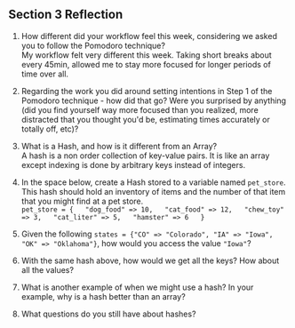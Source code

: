 ## Section 3 Reflection

1. How different did your workflow feel this week, considering we asked you to follow the Pomodoro technique?  
My workflow felt very different this week. Taking short breaks about every 45min, allowed me to stay more focused for longer periods of time over all.

2. Regarding the work you did around setting intentions in Step 1 of the Pomodoro technique - how did that go? Were you surprised by anything (did you find yourself way more focused than you realized, more distracted that you thought you'd be, estimating times accurately or totally off, etc)?  


3. What is a Hash, and how is it different from an Array?  
A hash is a non order collection of key-value pairs.  It is like an array except indexing is done by arbitrary keys instead of integers.

4. In the space below, create a Hash stored to a variable named `pet_store`.  This hash should hold an inventory of items and the number of that item that you might find at a pet store.  
`pet_store = {  
  "dog_food" => 10,  
  "cat_food" => 12,  
  "chew_toy" => 3,  
  "cat_liter" => 5,  
  "hamster" => 6  
}`

5. Given the following `states = {"CO" => "Colorado", "IA" => "Iowa", "OK" => "Oklahoma"}`, how would you access the value `"Iowa"`?

6. With the same hash above, how would we get all the keys?  How about all the values?

7. What is another example of when we might use a hash?  In your example, why is a hash better than an array?

8. What questions do you still have about hashes?

